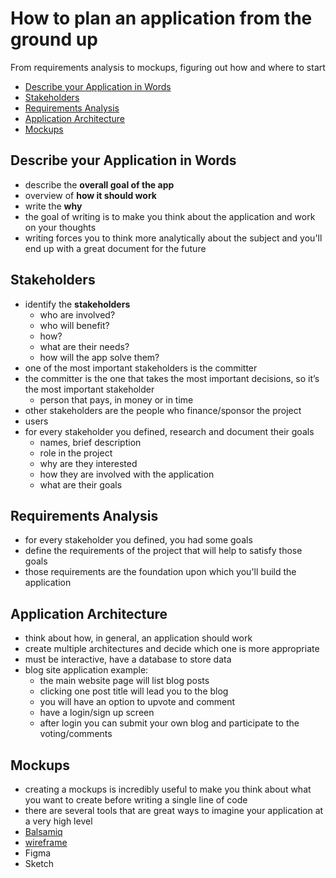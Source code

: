 # How to plan an application from the ground up

From requirements analysis to mockups, figuring out how and where to start

- [Describe your Application in Words](#describe-your-application-in-words)
- [Stakeholders](#stakeholders)
- [Requirements Analysis](#requirements-analysis)
- [Application Architecture](#application-architecture)
- [Mockups](#mockups)


## Describe your Application in Words

- describe the **overall goal of the app**
- overview of **how it should work**
- write the **why**
- the goal of writing is to make you think about the application and work on your thoughts
- writing forces you to think more analytically about the subject and you'll end up with a great document for the future


## Stakeholders

- identify the **stakeholders**
  - who are involved?
  - who will benefit?
  - how?
  - what are their needs?
  - how will the app solve them?
- one of the most important stakeholders is the committer
- the committer is the one that takes the most important decisions, so it’s the most important stakeholder
  - person that pays, in money or in time
- other stakeholders are the people who finance/sponsor the project
- users
- for every stakeholder you defined, research and document their goals
  - names, brief description
  - role in the project
  - why are they interested
  - how they are involved with the application
  - what are their goals


## Requirements Analysis

- for every stakeholder you defined, you had some goals
- define the requirements of the project that will help to satisfy those goals
- those requirements are the foundation upon which you'll build the application


## Application Architecture

- think about how, in general, an application should work
- create multiple architectures and decide which one is more appropriate
- must be interactive, have a database to store data
- blog site application example:
  - the main website page will list blog posts
  - clicking one post title will lead you to the blog
  - you will have an option to upvote and comment
  - have a login/sign up screen
  - after login you can submit your own blog and participate to the voting/comments


## Mockups

- creating a mockups is incredibly useful to make you think about what you want to create before writing a single line of code
- there are several tools that are great ways to imagine your application at a very high level
- [Balsamiq](https://balsamiq.com/)
- [wireframe](https://wireframe.cc/)
- Figma
- Sketch
